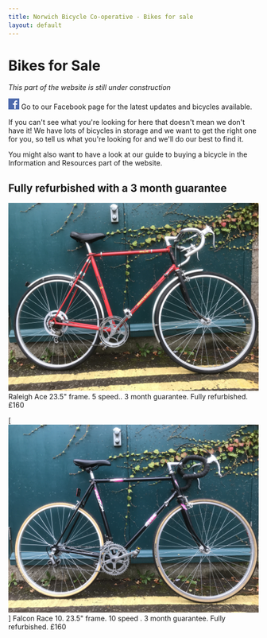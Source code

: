 ```yaml
---
title: Norwich Bicycle Co-operative - Bikes for sale
layout: default
---
```


Bikes for Sale
==============

*This part of the website is still under construction*

[![Go to our Facebook page](/static/images/fb_logo.png)](https://www.facebook.com/drbikeatuea/photos/a.10159358552855370.1073741830.312671550369/10159358553260370/?type=3&theater) Go to our Facebook page for the latest updates and bicycles available.

If you can't see what you're looking for here that doesn't mean we don't have it! We have lots of bicycles in storage and we want to get the right one for you, so tell us what you're looking for and we'll do our best to find it.

You might also want to have a look at our guide to buying a bicycle in the Information and Resources part of the website.

Fully refurbished with a 3 month guarantee
------------------------------------------

[![/static/images/IMG_1147.JPG](/static/images/IMG_1147.JPG)](https://www.facebook.com/drbikeatuea/photos/a.10159358552855370.1073741830.312671550369/10159358553260370/?type=3&theater)
Raleigh Ace 23.5" frame. 5 speed.. 3 month guarantee. Fully refurbished. £160

[![/static/images/IMG_1148.JPG](/static/images/IMG_1148.JPG)]
Falcon Race 10. 23.5" frame. 10 speed . 3 month guarantee. Fully refurbished. £160


